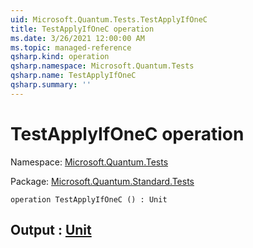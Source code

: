 ```yaml
---
uid: Microsoft.Quantum.Tests.TestApplyIfOneC
title: TestApplyIfOneC operation
ms.date: 3/26/2021 12:00:00 AM
ms.topic: managed-reference
qsharp.kind: operation
qsharp.namespace: Microsoft.Quantum.Tests
qsharp.name: TestApplyIfOneC
qsharp.summary: ''
---
```


# TestApplyIfOneC operation

Namespace: [Microsoft.Quantum.Tests](xref:Microsoft.Quantum.Tests)

Package: [Microsoft.Quantum.Standard.Tests](https://nuget.org/packages/Microsoft.Quantum.Standard.Tests)




```qsharp
operation TestApplyIfOneC () : Unit
```


## Output : [Unit](xref:microsoft.quantum.lang-ref.unit)

